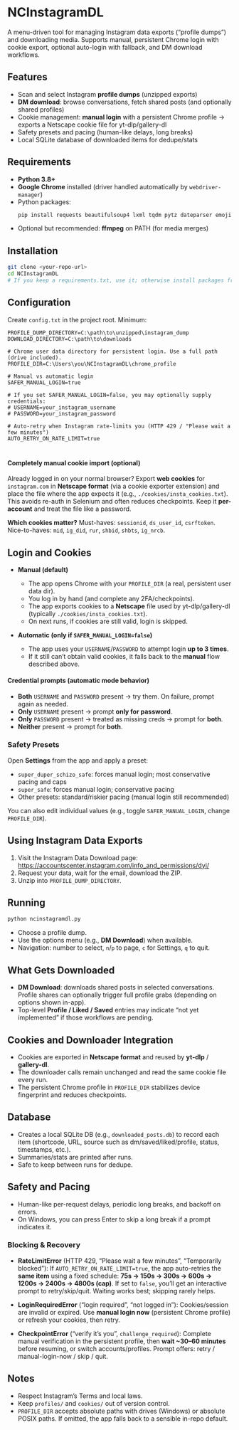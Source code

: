 # NCInstagramDL

A menu-driven tool for managing Instagram data exports (“profile dumps”) and downloading media. Supports manual, persistent Chrome login with cookie export, optional auto-login with fallback, and DM download workflows.

## Features
- Scan and select Instagram **profile dumps** (unzipped exports)
- **DM download**: browse conversations, fetch shared posts (and optionally shared profiles)
- Cookie management: **manual login** with a persistent Chrome profile → exports a Netscape cookie file for yt-dlp/gallery-dl
- Safety presets and pacing (human-like delays, long breaks)
- Local SQLite database of downloaded items for dedupe/stats

## Requirements
- **Python 3.8+**
- **Google Chrome** installed (driver handled automatically by `webdriver-manager`)
- Python packages:
  ```sh
  pip install requests beautifulsoup4 lxml tqdm pytz dateparser emoji chardet python-dateutil selenium webdriver-manager yt-dlp gallery-dl
  ```
- Optional but recommended: **ffmpeg** on PATH (for media merges)

## Installation
```sh
git clone <your-repo-url>
cd NCInstagramDL
# If you keep a requirements.txt, use it; otherwise install packages from the command above.
```

## Configuration
Create `config.txt` in the project root. Minimum:

```
PROFILE_DUMP_DIRECTORY=C:\path\to\unzipped\instagram_dump
DOWNLOAD_DIRECTORY=C:\path\to\downloads

# Chrome user data directory for persistent login. Use a full path (drive included).
PROFILE_DIR=C:\Users\you\NCInstagramDL\chrome_profile

# Manual vs automatic login
SAFER_MANUAL_LOGIN=true

# If you set SAFER_MANUAL_LOGIN=false, you may optionally supply credentials:
# USERNAME=your_instagram_username
# PASSWORD=your_instagram_password

# Auto-retry when Instagram rate-limits you (HTTP 429 / "Please wait a few minutes")
AUTO_RETRY_ON_RATE_LIMIT=true
```

#

#### Completely manual cookie import (optional)
Already logged in on your normal browser? Export **web cookies** for `instagram.com` in **Netscape format** (via a cookie exporter extension) and place the file where the app expects it (e.g., `./cookies/insta_cookies.txt`). This avoids re-auth in Selenium and often reduces checkpoints. Keep it **per-account** and treat the file like a password.

**Which cookies matter?** Must-haves: `sessionid`, `ds_user_id`, `csrftoken`. Nice-to-haves: `mid`, `ig_did`, `rur`, `shbid`, `shbts`, `ig_nrcb`.
## Login and Cookies
- **Manual (default)**  
  - The app opens Chrome with your `PROFILE_DIR` (a real, persistent user data dir).  
  - You log in by hand (and complete any 2FA/checkpoints).  
  - The app exports cookies to a **Netscape** file used by yt-dlp/gallery-dl (typically `./cookies/insta_cookies.txt`).  
  - On next runs, if cookies are still valid, login is skipped.

- **Automatic (only if `SAFER_MANUAL_LOGIN=false`)**  
  - The app uses your `USERNAME`/`PASSWORD` to attempt login **up to 3 times**.  
  - If it still can’t obtain valid cookies, it falls back to the **manual** flow described above.

#### Credential prompts (automatic mode behavior)
- **Both** `USERNAME` and `PASSWORD` present → try them. On failure, prompt again as needed.  
- **Only** `USERNAME` present → prompt **only for password**.  
- **Only** `PASSWORD` present → treated as missing creds → prompt for **both**.  
- **Neither** present → prompt for **both**.

### Safety Presets
Open **Settings** from the app and apply a preset:

- `super_duper_schizo_safe`: forces manual login; most conservative pacing and caps
- `super_safe`: forces manual login; conservative pacing
- Other presets: standard/riskier pacing (manual login still recommended)

You can also edit individual values (e.g., toggle `SAFER_MANUAL_LOGIN`, change `PROFILE_DIR`).

## Using Instagram Data Exports
1. Visit the Instagram Data Download page: https://accountscenter.instagram.com/info_and_permissions/dyi/  
2. Request your data, wait for the email, download the ZIP.  
3. Unzip into `PROFILE_DUMP_DIRECTORY`.

## Running
```sh
python ncinstagramdl.py
```
- Choose a profile dump.  
- Use the options menu (e.g., **DM Download**) when available.  
- Navigation: number to select, `n`/`p` to page, `c` for Settings, `q` to quit.

## What Gets Downloaded
- **DM Download**: downloads shared posts in selected conversations. Profile shares can optionally trigger full profile grabs (depending on options shown in-app).
- Top-level **Profile / Liked / Saved** entries may indicate “not yet implemented” if those workflows are pending.

## Cookies and Downloader Integration
- Cookies are exported in **Netscape format** and reused by **yt-dlp** / **gallery-dl**.  
- The downloader calls remain unchanged and read the same cookie file every run.  
- The persistent Chrome profile in `PROFILE_DIR` stabilizes device fingerprint and reduces checkpoints.

## Database
- Creates a local SQLite DB (e.g., `downloaded_posts.db`) to record each item (shortcode, URL, source such as dm/saved/liked/profile, status, timestamps, etc.).  
- Summaries/stats are printed after runs.  
- Safe to keep between runs for dedupe.

## Safety and Pacing
- Human-like per-request delays, periodic long breaks, and backoff on errors.  
- On Windows, you can press Enter to skip a long break if a prompt indicates it.


### Blocking & Recovery
- **RateLimitError** (HTTP 429, “Please wait a few minutes”, “Temporarily blocked”):
  If `AUTO_RETRY_ON_RATE_LIMIT=true`, the app auto-retries the **same item** using a fixed schedule:
  **75s → 150s → 300s → 600s → 1200s → 2400s → 4800s (cap)**.
  If set to `false`, you’ll get an interactive prompt to retry/skip/quit. Waiting works best; skipping rarely helps.

- **LoginRequiredError** (“login required”, “not logged in”):
  Cookies/session are invalid or expired. Use **manual login now** (persistent Chrome profile) or refresh your cookies, then retry.

- **CheckpointError** (“verify it’s you”, `challenge_required`):
  Complete manual verification in the persistent profile, then **wait ~30–60 minutes** before resuming, or switch accounts/profiles. Prompt offers: retry / manual-login-now / skip / quit.

## Notes
- Respect Instagram’s Terms and local laws.  
- Keep `profiles/` and `cookies/` out of version control.  
- `PROFILE_DIR` accepts absolute paths with drives (Windows) or absolute POSIX paths. If omitted, the app falls back to a sensible in-repo default.
